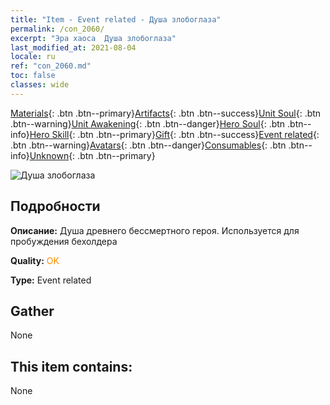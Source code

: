 ```yaml
---
title: "Item - Event related - Душа злобоглаза"
permalink: /con_2060/
excerpt: "Эра хаоса  Душа злобоглаза"
last_modified_at: 2021-08-04
locale: ru
ref: "con_2060.md"
toc: false
classes: wide
---
```

 [Materials](/ItemsRU/){: .btn .btn--primary}[Artifacts](/ItemsRU/Artifacts/){: .btn .btn--success}[Unit Soul](/ItemsRU/UnitSoul/){: .btn .btn--warning}[Unit Awakening](/ItemsRU/UnitAwakening/){: .btn .btn--danger}[Hero Soul](/ItemsRU/HeroSoul/){: .btn .btn--info}[Hero Skill](/ItemsRU/HeroSkill/){: .btn .btn--primary}[Gift](/ItemsRU/Gift/){: .btn .btn--success}[Event related](/ItemsRU/Events/){: .btn .btn--warning}[Avatars](/ItemsRU/Avatars/){: .btn .btn--danger}[Consumables](/ItemsRU/Consumables/){: .btn .btn--info}[Unknown](/ItemsRU/Unknown/){: .btn .btn--primary}

 ![Душа злобоглаза](/images/t/juexing_703.png)

## Подробности
 **Описание:** Душа древнего бессмертного героя. Используется для пробуждения бехолдера

 **Quality:** <span style="color: #FF8C00">OK</span>

 **Type:** Event related

## Gather

  None

## This item contains:

  None


